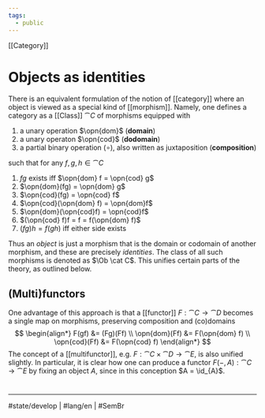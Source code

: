 ```yaml
---
tags:
  - public
---
```

[[Category]]
# Objects as identities

There is an equivalent formulation of the notion of [[category]] where an object is viewed as a special kind of [[morphism]].
Namely, one defines a category as a [[Class]] $\cat C$ of morphisms equipped with

1. a unary operation $\opn{dom}$ (**domain**)
2. a unary operaton $\opn{cod}$ (**dodomain**)
3. a partial binary operation $(\circ)$, also written as juxtaposition (**composition**)

such that for any $f,g,h \in \cat C$

1. $f g$ exists iff $\opn{dom} f = \opn{cod} g$
2. $\opn{dom}(fg) = \opn{dom} g$
3. $\opn{cod}(fg) = \opn{cod} f$
4. $\opn{cod}(\opn{dom} f) = \opn{dom}f$
5. $\opn{dom}(\opn{cod}f) = \opn{cod}f$
6. $(\opn{cod} f)f = f = f(\opn{dom} f)$
7. $(fg)h = f(gh)$ iff either side exists

Thus an _object_ is just a morphism that is the domain or codomain of another morphism,
and these are precisely _identities_.
The class of all such morphisms is denoted as $\Ob \cat C$.
This unifies certain parts of the theory, as outlined below.

## (Multi)functors

One advantage of this approach is that a [[functor]] $F: \cat C \to \cat D$ becomes a single map on morphisms, preserving composition and (co)domains
$$
\begin{align*}
F(gf) &= (Fg)(Ff) \\
\opn{dom}(Ff) &= F(\opn{dom} f) \\
\opn{cod}(Ff) &= F(\opn{cod} f)
\end{align*}
$$
The concept of a [[multifunctor]], e.g. $F : \cat C \times \cat D \to \cat E$, is also unified slightly.
In particular, it is clear how one can produce a functor $F(-,A) : \cat C \to \cat E$ by fixing an object $A$,
since in this conception $A = \id_{A}$.

#
---
#state/develop | #lang/en | #SemBr
